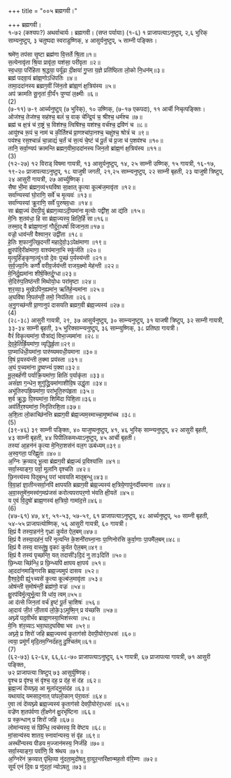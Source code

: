 +++
title = "००५ ब्रह्मगवी।"

+++
ब्रह्मगवी।  
१-७२ (कश्यपः?) अथर्वाचार्यः। ब्रह्मगवी। (सप्त पर्यायाः) (१-६) १ प्राजापत्याऽनुष्टुप्, २,६ भुरिक् साम्यनुष्टुप्, ३ चतुष्पदा स्वराडुष्णिक्, ४ आसुर्यनुष्टुप्, ५ साम्नी पङ्क्तिः।  

श्रमे॑ण॒ तप॑सा सृ॒ष्टा ब्रह्म॑णा वि॒त्तर्ते श्रि॒ता॥१॥  
स॒त्येनावृ॑ता श्रि॒या प्रावृ॑ता॒ यश॑सा॒ परी॑वृता ॥२॥  
स्व॒धया॒ परि॑हिता श्र॒द्धया॒ पर्यू॑ढा दी॒क्षया॑ गु॒प्ता य॒ज्ञे प्रति॑ष्ठिता लो॒को नि॒धन॑म्॥३॥  
ब्रह्म॑ पदवा॒यं ब्रा॑ह्म॒णोऽधि॑पतिः ॥४॥  
तामा॒ददा॑नस्य ब्रह्मग॒वीं जि॑न॒तो ब्रा॑ह्म॒णं क्ष॒त्रिय॑स्य ॥५॥  
अप॑ क्रामति सू॒नृता॑ वी॒र्यं॑१ पुण्या॑ ल॒क्ष्मीः ॥६॥  
(2)  
(७-११) ७-९ आर्च्यनुष्टुप् (७ भुरिक्), १० उष्णिक्, (७-१७ एकपदा), ११ आर्ची निचृत्पङ्क्तिः।  
ओज॑श्च॒ तेज॑श्च॒ सह॑श्च॒ बलं॑ च॒ वाक् चे॑न्द्रि॒यं च॒ श्रीश्च॒ धर्म॑श्च ॥७॥  
ब्रह्म॑ च क्ष॒त्रं च॑ रा॒ष्ट्रं च॒ विश॑श्च॒ त्विषि॑श्च॒ यश॑श्च॒ वर्च॑श्च॒ द्रवि॑णं च ॥८॥  
आयु॑श्च रू॒पं च॒ नाम॑ च की॒र्तिश्च॑ प्रा॒णश्चा॑पा॒नश्च॒ चक्षु॑श्च॒ श्रोत्रं॑ च ॥९॥  
पय॑श्च॒ रस॒श्चान्नं॑ चा॒न्नाद्यं॑ च॒र्तं च॑ स॒त्यं चे॒ष्टं च॑ पू॒र्तं च॑ प्र॒जा च॑ प॒शव॑श्च ॥१०॥  
तानि॒ सर्वा॒ण्यप॑ क्रामन्ति ब्रह्मग॒वीमा॒ददा॑नस्य जिन॒तो ब्रा॑ह्म॒णं क्ष॒त्रिय॑स्य ॥११॥  
(3)  
(१२-२७) १२ विराड् विषमा गायत्री, १३ आसुर्यनुष्टुप्, १४, २५ साम्नी उष्णिक्, १५ गायत्री, १६-१७,  
१९-२० प्राजापत्याऽनुष्टुप्, १८ याजुषी जगती, २१,२५ साम्न्यनुष्टुप्, २२ साम्नी बृहती, २३ याजुषी त्रिष्टुप्,  
२४ आसुरी गायत्री, २७ आर्च्युष्णिक्।  
सैषा भी॒मा ब्र॑ह्मग॒व्य॑१घवि॑षा सा॒क्षात् कृ॒त्या कूल्ब॑ज॒मावृ॑ता ॥१२॥  
सर्वा॑ण्यस्यां घो॒राणि॒ सर्वे॑ च मृ॒त्यवः॑ ॥१३॥  
सर्वा॑ण्यस्यां क्रू॒राणि॒ सर्वे॑ पुरुषव॒धाः ॥१४॥  
सा ब्र॑ह्म॒ज्यं दे॑वपी॒युं ब्र॑ह्मग॒व्याऽदी॒यमा॑ना मृ॒त्योः पद्वी॑श॒ आ द्य॑ति ॥१५॥  
मे॒निः श॒तव॑धा॒ हि सा ब्र॑ह्म॒ज्यस्य॒ क्षिति॒र्हि सा॥१६॥  
तस्मा॒द् वै ब्रा॑ह्म॒णानां॒ गौर्दु॑रा॒धर्षा॑ विजान॒ता॥१७॥  
वज्रो॒ धाव॑न्ती वैश्वान॒र उद्वी॑ता ॥१८॥  
हे॒तिः श॒फानु॑त्खि॒दन्ती॑ महादे॒वो॒३ऽपेक्ष॑माणा ॥१९॥  
क्षु॒रप॑वि॒रीक्ष॑माणा॒ वाश्य॑माना॒भि स्फू॑र्जति ॥२०॥  
मृ॒त्युर्हि॑ङ्कृण्व॒त्यु॑१ग्रो दे॒वः पुच्छं॑ प॒र्यस्य॑न्ती ॥२१॥  
स॒र्व॒ज्या॒निः कर्णौ॑ वरीव॒र्जय॑न्ती राजय॒क्ष्मो मेह॑न्ती ॥२२॥  
मे॒निर्दु॒ह्यमा॑ना शीर्ष॒क्तिर्दु॒ग्धा॥२३॥  
से॒दिरु॑प॒तिष्ठ॑न्ती मिथोयो॒धः परा॑मृष्टा ॥२४॥  
श॒र॒व्या॒३ मुखे॑ऽपिन॒ह्यमा॑न॒ ऋति॑र्ह॒न्यमा॑ना ॥२५॥  
अ॒घवि॑षा नि॒पत॑न्ती॒ तमो॒ निप॑तिता ॥२६॥  
अ॒नु॒गच्छ॑न्ती प्रा॒णानुप॑ दासयति ब्रह्मग॒वी ब्र॑ह्म॒ज्यस्य॑ ॥२७॥  
(4)  
(२८-३८) आसुरी गायत्री, २९, ३७ आसुर्यनुष्टुप्, ३० साम्न्यनुष्टुप्, ३१ याजषी त्रिष्टुप्, ३२ साम्नी गायत्री,  
३३-३४ साम्नी बृहती, ३५ भुरिक्साम्न्यनुष्टुप्, ३६ साम्न्युष्णिक्, ३८ प्रतिष्ठा गायत्री।  
वैरं॑ विकृ॒त्यमा॑ना॒ पौत्रा॑द्यं विभा॒ज्यमा॑ना ॥२८॥  
दे॒व॒हे॒तिर्ह्रि॒यमा॑णा॒ व्यृद्धिर्हृ॒ता॥२९॥  
पा॒प्माधि॑धी॒यमा॑ना॒ पारु॑ष्यमवधी॒यमाना ॥३०॥  
वि॒षं प्र॒यस्य॑न्ती त॒क्मा प्रय॑स्ता ॥३१॥  
अ॒घं प॒च्यमा॑ना दु॒ष्वप्न्यं॑ प॒क्वा॥३२॥  
मू॒ल॒बर्ह॑णी पर्याक्रि॒यमा॑णा॒ क्षितिः॑ प॒र्याकृ॑ता ॥३३॥  
असं॑ज्ञा ग॒न्धेन॒ शुगु॑द्ध्रि॒यमा॑णाशीवि॒ष उद्धृ॑ता ॥३४॥  
अभू॑तिरुपह्रि॒यमा॑णा॒ परा॑भूति॒रुप॑हृता ॥३५॥  
श॒र्व क्रु॒द्धः पि॒श्यमा॑ना॒ शिमि॑दा पिशि॒ता॥३६॥  
अव॑र्तिर॒श्यमा॑ना॒ निरृ॑तिरशि॒ता॥३७॥  
अ॒शि॒ता लो॒काच्छि॑नत्ति ब्रह्मग॒वी ब्र॑ह्म॒ज्यम॒स्माच्चा॒मुष्मा॑च्च ॥३८॥  
(5)  
(३९-४६) ३९ साम्नी पङ्क्तिः, ४० याजुष्यनुष्टुप्, ४१, ४६ भुरिक् साम्न्यनुष्टुप्, ४२ आसुरी बृहती,  
४३ साम्नी बृहती, ४४ पिपीलिकमध्याऽनुष्टुप्, ४५ आर्ची बृहती।  
तस्या॑ आ॒हन॑नं कृ॒त्या मे॒निरा॒शस॑नं वल॒ग ऊब॑ध्यम्॥३९॥  
अ॒स्व॒गता॒ परि॑ह्णुता ॥४०॥  
अ॒ग्निः क्र॒व्याद् भू॒त्वा ब्र॑ह्मग॒वी ब्र॑ह्म॒ज्यं प्र॒विश्या॑त्ति ॥४१॥  
सर्वा॒स्याङ्गा॒ पर्वा॒ मूला॑नि वृश्चति ॥४२॥  
छि॒नत्त्य॑स्य पितृब॒न्धु परा॑ भावयति मातृब॒न्धु॥४३॥  
वि॒वा॒हां ज्ञा॒तीन्त्सर्वा॒नपि॑ क्षापयति ब्रह्मग॒वी ब्र॑ह्म॒ज्यस्य॑ क्ष॒त्रिये॒णापु॑नर्दीयमाना ॥४४॥  
अ॒वा॒स्तुमे॑न॒मस्व॑ग॒मप्र॑जसं करोत्यपरापर॒णो भ॑वति क्षी॒यते॑ ॥४५॥  
य ए॒वं वि॒दुषो॑ ब्राह्म॒णस्य॑ क्ष॒त्रियो॒ गामा॑द॒त्ते॥४६॥  
(6)  
(४७-६१) ४७, ४९, ५१-५३, ५७-५९, ६१ प्राजापत्याऽनुष्टुप्, ४८ आर्च्यनुष्टुप्, ५० साम्नी बृहती,  
५४-५५ प्राजापत्योष्णिक्, ५६ आसुरी गायत्री, ६० गायत्री।  
क्षि॒प्रं वै तस्या॒हन॑ने॒ गृध्राः॑ कुर्वत ऐल॒बम्॥४७॥  
क्षि॒प्रं वै तस्या॒दह॑नं॒ परि॑ नृत्यन्ति के॒शनी॑राघ्ना॒नाः पा॒णिनोर॑सि कुर्वा॒णाः पा॒पमै॑ल॒बम्॥४८॥  
क्षि॒प्रं वै तस्य॒ वास्तु॑षु॒ वृकाः॑ कुर्वत ऐल॒बम्॥४९॥  
क्षि॒प्रं वै तस्य॑ पृच्छन्ति॒ यत् तदासी॑३दि॒दं नु ता३दिति॑ ॥५०॥  
छि॒न्ध्या च्छि॑न्धि॒ प्र छि॒न्ध्यपि॑ क्षापय क्षा॒पय॑ ॥५१॥  
आ॒ददा॑नमाङ्गिरसि ब्रह्म॒ज्यमुप॑ दासय ॥५२॥  
वै॒श्व॒दे॒वी ह्यु॑१च्यसे॑ कृ॒त्या कूल्ब॑ज॒मावृ॑ता ॥५३॥  
ओष॑न्ती स॒मोष॑न्ती॒ ब्रह्म॑णो॒ वज्रः॑ ॥५४॥  
क्षु॒रप॑विर्मृ॒त्युर्भू॒त्वा वि धा॑व॒ त्वम्॥५५॥  
आ द॑त्से जिन॒तां वर्च॑ इ॒ष्टं पू॒र्तं चा॒शिषः॑ ॥५६॥  
आ॒दाय॑ जी॒तं जी॒ताय॑ लो॒के॒३ऽमुष्मि॒न् प्र य॑च्छसि ॥५७॥  
अघ्न्ये॑ पद॒वीर्भ॑व ब्राह्म॒णस्या॒भिश॑स्त्या ॥५८॥  
मे॒निः श॑र॒व्याऽ भवा॒घाद॒घवि॑षा भव ॥५९॥  
अघ्न्ये॒ प्र शिरो॑ जहि ब्रह्म॒ज्यस्य॑ कृ॒ताग॑सो देवपी॒योर॑रा॒धसः॑ ॥६०॥  
त्वया॒ प्रमू॑र्णं मृदि॒तम॒ग्निर्द॑हतु दु॒श्चित॑म्॥६१॥  
(7)  
(६२-७३) ६२-६४, ६६,६८-७० प्राजापत्याऽनुष्टुप्, ६५ गायत्री, ६७ प्राजापत्या गायत्री, ७१ आसुरी पङ्क्तिः,  
७२ प्राजापत्या त्रिष्टुप् ७३ आसुर्युष्णिक्।  
वृ॒श्च प्र वृ॑श्च॒ सं वृ॑श्च॒ दह॒ प्र द॑ह॒ सं द॑ह ॥६२॥  
ब्र॒ह्म॒ज्यं दे॑व्यघ्न्य॒ आ मूला॑दनु॒संद॑ह ॥६३॥  
यथाया॑द् यमसाद॒नात् पा॑पलो॒कान् प॑रा॒वतः॑ ॥६४॥  
ए॒वा त्वं दे॑व्यघ्न्ये ब्रह्म॒ज्यस्य॑ कृ॒ताग॑सो देवपी॒योर॑रा॒धसः॑ ॥६५॥  
वज्रे॑ण श॒तप॑र्वणा ती॒क्ष्णेन॑ क्षु॒रभृ॑ष्टिना ॥६६॥  
प्र स्क॒न्धान् प्र शिरो॑ जहि ॥६७॥  
लोमा॑न्यस्य॒ सं छि॑न्धि॒ त्वच॑मस्य॒ वि वे॑ष्टय ॥६८॥  
मां॒सान्य॑स्य शातय॒ स्नावा॑न्यस्य॒ सं वृ॑ह ॥६९॥  
अस्थी॑न्यस्य पीडय म॒ज्जान॑मस्य॒ निर्ज॑हि ॥७०॥  
सर्वा॒स्याङ्गा॒ पर्वा॑णि॒ वि श्र॑थय ॥७१॥  
अ॒ग्निरे॑नं क्र॒व्यात् पृ॑थि॒व्या नु॑दता॒मुदो॑षतु वा॒युर॒न्तरि॑क्षान्मह॒तो व॑रि॒म्णः ॥७२॥  
सूर्य॑ एनं दि॒वः प्र णु॑दतां॒ न्योऽषतु ॥७३॥
